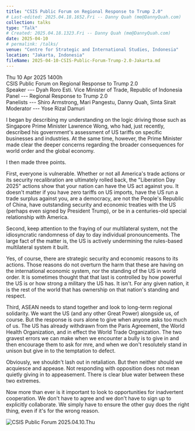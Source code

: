 ```yaml
---
title: "CSIS Public Forum on Regional Response to Trump 2.0"
# Last-edited: 2025.04.18.1652.Fri -- Danny Quah (me@DannyQuah.com)
collection: talks
type: "Talk"
# Created: 2025.04.18.1323.Fri -- Danny Quah (me@DannyQuah.com)
date: 2025-04-10
# permalink: /talks/
venue: "Centre for Strategic and International Studies, Indonesia"
location: "Jakarta, Indonesia"
fileName: 2025-04-10-CSIS-Public-Forum-Trump-2.0-Jakarta.md
---
```

Thu 10 Apr 2025 1400h  
CSIS Public Forum on Regional Response to Trump 2.0  
Speaker --- Dyah Roro Esti.  Vice Minister of Trade, Republic of Indonesia  
Panel --- Regional Response to Trump 2.0  
Panelists --- Shiro Armstrong, Mari Pangestu, Danny Quah, Sinta Sirait  
Moderator --- Yose Rizal Damuri  

I began by describing my understanding on the logic driving those such as Singapore Prime Minister Lawrence Wong, who had, just recently, described his government's assessment of US tariffs on specific businesses and industries.  At the same time, however, the Prime Minister made clear the deeper concerns regarding the broader consequences for world order and the global economy.  

I then made three points.  

First, everyone is vulnerable.  Whether or not all America's trade actions or its security recalibration are ultimately rolled back, the "Liberation Day 2025" actions show that your nation can have the US act against you.  It doesn't matter if you have zero tariffs on US imports, have the US run a trade surplus against you, are a democracy, are not the People's Republic of China, have outstanding security and economic treaties with the US (perhaps even signed by President Trump), or be in a centuries-old special relationship with America.  

Second, keep attention to the fraying of our multilateral system, not the idiosyncratic randomness of day to day individual pronouncements.  The large fact of the matter is, the US is actively undermining the rules-based multilateral system it built.  

Yes, of course, there are strategic security and economic reasons to its actions.  Those reasons do not overturn the harm that these are having on the international economic system, nor the standing of the US in world order.  It is sometimes thought that that last is controlled by how powerful the US is or how strong a military the US has.  It isn't.  For any given nation, it is the rest of the world that has ownership on that nation's standing and respect.  

Third, ASEAN needs to stand together and look to long-term regional solidarity.  We want the US (and any other Great Power) alongside us, of course.  But the response is ours alone to give when anyone asks too much of us.  The US has already withdrawn from the Paris Agreement, the World Health Organization, and in effect the World Trade Organization.  The two gravest errors we can make when we encounter a bully is to give in and then encourage them to ask for mre, and when we don't resolutely stand in unison but give in to the temptation to defect.  

Obviously, we shouldn't lash out in retaliation.  But then neither should we acquiesce and appease.  Not responding with opposition does not mean quietly giving in to appeasement.  There is clear blue water between these two extremes.  

Now more than ever is it important to look to opportunities for inadvertent cooperation.  We don't have to agree and we don't have to sign up to explicitly collaborate.  We simply have to ensure the other guy does the right thing, even if it's for the wrong reason.  

![CSIS Public Forum 2025.04.10.Thu](http://DannyQuah.github.io/Storage/2025.04.10.Thu-CSIS-Public-Forum-Jakarta.jpg)

<!---
   Invisible section // 2025-04-10-CSIS-Public-Forum-Trump-2.0-Jakarta.md
-->

